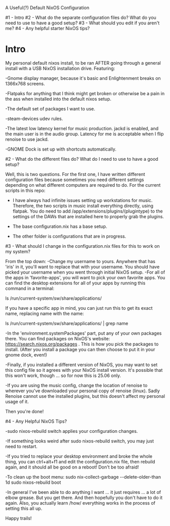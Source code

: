 #####
A Useful(?) Default NixOS Configuration

#1 - Intro
#2 - What do the separate configuration files do? What do you need to use to have a good setup?
#3 - What should you edit if you aren't me?
#4 - Any helpful starter NixOS tips?

# Intro

My personal default nixos install, to be ran AFTER going through a general install with a USB NixOS installation drive. Featuring:

-Gnome display manager, because it's basic and Enlightenment breaks on 1366x768 screens.

-Flatpaks for anything that I think might get broken or otherwise be a pain in the ass when installed into the default nixos setup.

-The default set of packages I want to use.

-steam-devices udev rules.

-The latest low latency kernel for music production. jackd is enabled, and the main user is in the audio group. Latency for me is acceptable when I flip renoise to use jackd.

-GNOME Dock is set up with shortcuts automatically.

#2 - What do the different files do? What do I need to use to have a good setup?

Well, this is two questions. For the first one, I have written different configuration files because sometimes you need different settings depending on what different computers are required to do. For the current scripts in this repo:

- I have always had infinite issues setting up workstations for music. Therefore, the two scripts in music install everything directly, using flatpak. You do need to add /app/extensions/plugins/(plugintype) to the settings of the DAWs that are installed here to properly grab the plugins.

- The base configuration.nix has a base setup.

- The other folder is configurations that are in progress.

#3 - What should I change in the configuration.nix files for this to work on my system?

From the top down:
-Change my username to yours. Anywhere that has 'iris' in it, you'll want to replace that with your username. You should have picked your username when you went through initial NixOS setup.
-For all of the apps in 'favorite-apps', you will want to pick your own favorite apps. You can find the desktop extensions for all of your apps by running this command in a terminal:

ls /run/current-system/sw/share/applications/

If you have a specific app in mind, you can just run this to get its exact name, replacing name with the name:

ls /run/current-system/sw/share/applications/ | grep name

-In the 'environment.systemPackages' part, put any of your own packages there. You can find packages on NixOS's website: https://search.nixos.org/packages . This is how you pick the packages to install. (After you install a package you can then choose to put it in your gnome dock, even!)

-Finally, if you installed a different version of NixOS, you may want to set this config file so it agrees with your NixOS install version. It's possible that this won't work, though ... so for now this is 25.06 only.

-If you are using the music config, change the location of renoise to wherever you've downloaded your personal copy of renoise (linux). Sadly Renoise cannot use the installed plugins, but this doesn't affect my personal usage of it. 

Then you're done!

#4 - Any Helpful NixOS Tips?

-sudo nixos-rebuild switch applies your configuration changes.

-If something looks weird after sudo nixos-rebuild switch, you may just need to restart.

-If you tried to replace your desktop environment and broke the whole thing, you can ctrl+alt+f1 and edit the configuration.nix file, then rebuild again, and it should all be good on a reboot! Don't be too afraid! 

-To clean up the boot menu:
sudo nix-collect-garbage --delete-older-than 1d
sudo nixos-rebuild boot

-In general I've been able to do anything I want ... it just requires ... a lot of elbow grease. But you get there. And then hopefully you don't have to do it again. Also, you actually learn /how/ everything works in the process of setting this all up.

Happy trails!

